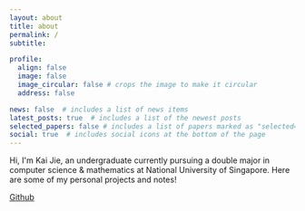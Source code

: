 ```yaml
---
layout: about
title: about
permalink: /
subtitle: 

profile: 
  align: false
  image: false
  image_circular: false # crops the image to make it circular
  address: false

news: false  # includes a list of news items
latest_posts: true  # includes a list of the newest posts
selected_papers: false # includes a list of papers marked as "selected={true}"
social: true  # includes social icons at the bottom of the page
---
```

Hi, I'm Kai Jie, an undergraduate currently pursuing a double major in computer science & mathematics at National University of Singapore.
Here are some of my personal projects and notes!

[Github](https://github.com/wongkj12)